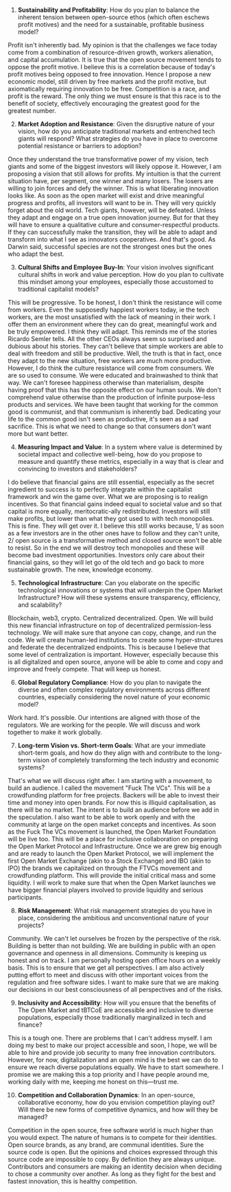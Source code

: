 1. **Sustainability and Profitability**: How do you plan to balance the inherent tension between open-source ethos (which often eschews profit motives) and the need for a sustainable, profitable business model?

Profit isn't inherently bad. My opinion is that the challenges we face today come from a combination of resource-driven growth, workers alienation, and capital accumulation.
It is true that the open source movement tends to oppose the profit motive. I believe this is a correlation because of today's profit motives being opposed to free innovation. Hence I propose a new economic model, still driven by free markets and the profit motive, but axiomatically requiring innovation to be free. Competition is a race, and profit is the reward. The only thing we must ensure is that this race is to the benefit of society, effectively encouraging the greatest good for the greatest number.

2. **Market Adoption and Resistance**: Given the disruptive nature of your vision, how do you anticipate traditional markets and entrenched tech giants will respond? What strategies do you have in place to overcome potential resistance or barriers to adoption?

Once they understand the true transformative power of my vision, tech giants and some of the biggest investors will likely oppose it. However, I am proposing a vision that still allows for profits. My intuition is that the current situation have, per segment, one winner and many losers. The losers are willing to join forces and defy the winner. This is what liberating innovation looks like. As soon as the open market will exist and drive meaningful progress and profits, all investors will want to be in. They will very quickly forget about the old world. Tech giants, however, will be defeated. Unless they adapt and engage on a true open innovation journey. But for that they will have to ensure a qualitative culture and consumer-respectful products. If they can successfully make the transition, they will be able to adapt and transform into what I see as innovators cooperatives. And that's good. As Darwin said, successful species are not the strongest ones but the ones who adapt the best.

3. **Cultural Shifts and Employee Buy-In**: Your vision involves significant cultural shifts in work and value perception. How do you plan to cultivate this mindset among your employees, especially those accustomed to traditional capitalist models?

This will be progressive. To be honest, I don't think the resistance will come from workers. Even the supposedly happiest workers today, ie the tech workers, are the most unsatisfied with the lack of meaning in their work. I offer them an environment where they can do great, meaningful work and be truly empowered. I think they will adapt. This reminds me of the stories Ricardo Semler tells. All the other CEOs always seem so surprised and dubious about his stories. They can't believe that simple workers are able to deal with freedom and still be productive. Well, the truth is that in fact, once they adapt to the new situation, free workers are much more productive. However, I do think the culture resistance will come from consumers. We are so used to consume. We were educated and brainwashed to think that way. We can't foresee happiness otherwise than materialism, despite having proof that this has the opposite effect on our human souls. We don't comprehend value otherwise than the production of infinite purpose-less products and services. We have been taught that working for the common good is communist, and that communism is inherently bad. Dedicating your life to the common good isn't seen as productive, it's seen as a sad sacrifice. This is what we need to change so that consumers don't want more but want better.

4. **Measuring Impact and Value**: In a system where value is determined by societal impact and collective well-being, how do you propose to measure and quantify these metrics, especially in a way that is clear and convincing to investors and stakeholders?

I do believe that financial gains are still essential, especially as the secret ingredient to success is to perfectly integrate within the capitalist framework and win the game over. What we are proposing is to realign incentives. So that financial gains indeed equal to societal value and so that capital is more equally, meritocratic-ally redistributed. Investors will still make profits, but lower than what they got used to with tech monopolies. This is fine. They will get over it. I believe this still works because, 1/ as soon as a few investors are in the other ones have to follow and they can't unite, 2/ open source is a transformative method and closed source won't be able to resist. So in the end we will destroy tech monopolies and these will become bad investment opportunities. Investors only care about their financial gains, so they will let go of the old tech and go back to more sustainable growth. The new, knowledge economy.

5. **Technological Infrastructure**: Can you elaborate on the specific technological innovations or systems that will underpin the Open Market Infrastructure? How will these systems ensure transparency, efficiency, and scalability?

Blockchain, web3, crypto. Centralized decentralized. Open. We will build this new financial infrastructure on top of decentralized permission-less technology. We will make sure that anyone can copy, change, and run the code. We will create human-led institutions to create some hyper-structures and federate the decentralized endpoints. This is because I believe that some level of centralization is important. However, especially because this is all digitalized and open source, anyone will be able to come and copy and improve and freely compete. That will keep us honest.

6. **Global Regulatory Compliance**: How do you plan to navigate the diverse and often complex regulatory environments across different countries, especially considering the novel nature of your economic model?

Work hard. It's possible. Our intentions are aligned with those of the regulators. We are working for the people. We will discuss and work together to make it work globally.

7. **Long-term Vision vs. Short-term Goals**: What are your immediate short-term goals, and how do they align with and contribute to the long-term vision of completely transforming the tech industry and economic systems?

That's what we will discuss right after. I am starting with a movement, to build an audience. I called the movement "Fuck The VCs". This will be a crowdfunding platform for free projects. Backers will be able to invest their time and money into open brands. For now this is illiquid capitalisation, as there will be no market. The intent is to build an audience before we add in the speculation. I also want to be able to work openly and with the community at large on the open market concepts and incentives. As soon as the Fuck The VCs movement is launched, the Open Market Foundation will be live too. This will be a place for inclusive collaboration on preparing the Open Market Protocol and Infrastructure. Once we are grew big enough and are ready to launch the Open Market Protocol, we will implement the first Open Market Exchange (akin to a Stock Exchange) and IBO (akin to IPO) the brands we capitalized on through the FTVCs movement and crowdfunding platform. This will provide the initial critical mass and some liquidity. I will work to make sure that when the Open Market launches we have bigger financial players involved to provide liquidity and serious participants.

8. **Risk Management**: What risk management strategies do you have in place, considering the ambitious and unconventional nature of your projects?

Community. We can't let ourselves be frozen by the perspective of the risk. Building is better than not building. We are building in public with an open governance and openness in all dimensions. Community is keeping us honest and on track. I am personally hosting open office hours on a weekly basis. This is to ensure that we get all perspectives. I am also actively putting effort to meet and discuss with other important voices from the regulation and free software sides. I want to make sure that we are making our decisions in our best consciousness of all perspectives and of the risks. 

9. **Inclusivity and Accessibility**: How will you ensure that the benefits of The Open Market and tBTCoE are accessible and inclusive to diverse populations, especially those traditionally marginalized in tech and finance?

This is a tough one. There are problems that I can't address myself. I am doing my best to make our project accessible and soon, I hope, we will be able to hire and provide job security to many free innovation contributors. However, for now, digitalization and an open mind is the best we can do to ensure we reach diverse populations equally. We have to start somewhere. I promise we are making this a top priority and I have people around me, working daily with me, keeping me honest on this—trust me.

10. **Competition and Collaboration Dynamics**: In an open-source, collaborative economy, how do you envision competition playing out? Will there be new forms of competitive dynamics, and how will they be managed?

Competition in the open source, free software world is much higher than you would expect. The nature of humans is to compete for their identities. Open source brands, as any brand, are communal identities. Sure the source code is open. But the opinions and choices expressed through this source code are impossible to copy. By definition they are always unique. Contributors and consumers are making an identity decision when deciding to chose a community over another. As long as they fight for the best and fastest innovation, this is healthy competition.



